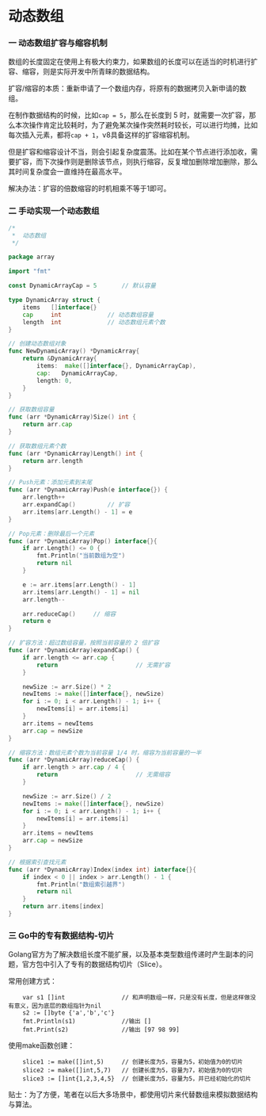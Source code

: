 # 动态数组

### 一 动态数组扩容与缩容机制

数组的长度固定在使用上有极大约束力，如果数组的长度可以在适当的时机进行扩容、缩容，则是实际开发中所青睐的数据结构。

扩容/缩容的本质：重新申请了一个数组内存，将原有的数据拷贝入新申请的数组。

在制作数据结构的时候，比如`cap = 5`，那么在长度到 5 时，就需要一次扩容，那么本次操作肯定比较耗时，为了避免某次操作突然耗时较长，可以进行均摊，比如每次插入元素，都将`cap + 1`，v8具备这样的扩容缩容机制。

但是扩容和缩容设计不当，则会引起复杂度震荡。比如在某个节点进行添加收，需要扩容，而下次操作则是删除该节点，则执行缩容，反复增加删除增加删除，那么其时间复杂度会一直维持在最高水平。

解决办法：扩容的倍数缩容的时机相乘不等于1即可。

### 二 手动实现一个动态数组

```go
/*
 *  动态数组
 */

package array

import "fmt"

const DynamicArrayCap = 5		// 默认容量

type DynamicArray struct {
	items 	[]interface{}
	cap 	int            	// 动态数组容量
	length	int				// 动态数组元素个数
}

// 创建动态数组对象
func NewDynamicArray() *DynamicArray{
	return &DynamicArray{
		items:  make([]interface{}, DynamicArrayCap),
		cap:   DynamicArrayCap,
		length: 0,
	}
}

// 获取数组容量
func (arr *DynamicArray)Size() int {
	return arr.cap
}

// 获取数组元素个数
func (arr *DynamicArray)Length() int {
	return arr.length
}

// Push元素：添加元素到末尾
func (arr *DynamicArray)Push(e interface{}) {
	arr.length++
	arr.expandCap()			// 扩容
	arr.items[arr.Length() - 1] = e
}

// Pop元素：删除最后一个元素
func (arr *DynamicArray)Pop() interface{}{
	if arr.Length() <= 0 {
		fmt.Println("当前数组为空")
		return nil
	}

	e := arr.items[arr.Length() - 1]
	arr.items[arr.Length() - 1] = nil
	arr.length--

	arr.reduceCap()		// 缩容
	return e
}

// 扩容方法：超过数组容量，按照当前容量的 2 倍扩容
func (arr *DynamicArray)expandCap() {
	if arr.length <= arr.cap {
		return						// 无需扩容
	}

	newSize := arr.Size() * 2
	newItems := make([]interface{}, newSize)
	for i := 0; i < arr.Length() - 1; i++ {
		newItems[i] = arr.items[i]
	}
	arr.items = newItems
	arr.cap = newSize
}

// 缩容方法：数组元素个数为当前容量 1/4 时，缩容为当前容量的一半
func (arr *DynamicArray)reduceCap() {
	if arr.length > arr.cap / 4 {
		return						// 无需缩容
	}

	newSize := arr.Size() / 2
	newItems := make([]interface{}, newSize)
	for i := 0; i < arr.Length() - 1; i++ {
		newItems[i] = arr.items[i]
	}
	arr.items = newItems
	arr.cap = newSize
}

// 根据索引查找元素
func (arr *DynamicArray)Index(index int) interface{}{
	if index < 0 || index > arr.Length() - 1 {
		fmt.Println("数组索引越界")
		return nil
	}
	return arr.items[index]
}
```

### 三 Go中的专有数据结构-切片

Golang官方为了解决数组长度不能扩展，以及基本类型数组传递时产生副本的问题，官方包中引入了专有的数据结构切片（Slice）。

常用创建方式：

```text
    var s1 []int				// 和声明数组一样，只是没有长度，但是这样做没有意义，因为底层的数组指针为nil
    s2 := []byte {'a','b','c'}
    fmt.Println(s1)				//输出 []
    fmt.Print(s2)				//输出 [97 98 99]
```

使用make函数创建：

```text
    slice1 := make([]int,5)		// 创建长度为5，容量为5，初始值为0的切片
    slice2 := make([]int,5,7)	// 创建长度为5，容量为7，初始值为0的切片
    slice3 := []int{1,2,3,4,5}	// 创建长度为5，容量为5，并已经初始化的切片
```

贴士：为了方便，笔者在以后大多场景中，都使用切片来代替数组来模拟数据结构与算法。

